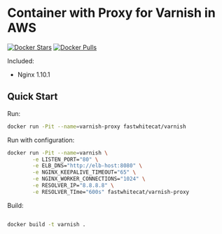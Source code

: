 # Container with Proxy for Varnish in AWS

[![Docker Stars](https://img.shields.io/docker/stars/fastwhitecat/varnish.svg)](https://hub.docker.com/r/fastwhitecat/varnish-proxy/)
[![Docker Pulls](https://img.shields.io/docker/pulls/fastwhitecat/varnish.svg)](https://hub.docker.com/r/fastwhitecat/varnish-proxy/)

Included:

- Nginx 1.10.1

## Quick Start

Run:

```bash
docker run -Pit --name=varnish-proxy fastwhitecat/varnish
```
Run with configuration:

```bash
docker run -Pit --name=varnish \
        -e LISTEN_PORT="80" \
        -e ELB_DNS="http://elb-host:8080" \
        -e NGINX_KEEPALIVE_TIMEOUT="65" \
        -e NGINX_WORKER_CONNECTIONS="1024" \
        -e RESOLVER_IP="8.8.8.8" \
        -e RESOLVER_TIme="600s" fastwhitecat/varnish-proxy
```

Build:

```bash

docker build -t varnish .

```
